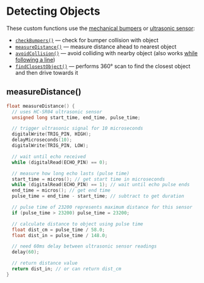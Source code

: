 # Detecting Objects

These custom functions use the [mechanical bumpers](../physical-inputs/mechanical-bumpers.md) or [ultrasonic sensor](../physical-inputs/ultrasonic-sensor.md):

* [`checkBumpers()`](https://github.com/idewcomputing/code-robotics/tree/a64094b0d9c5c1da17c73efd3f8730c1ce974c2a/references/mechanical-bumpers.md#check-bumpers-for-collisions) — check for bumper collision with object
* [`measureDistance()`](https://github.com/idewcomputing/code-robotics/tree/a64094b0d9c5c1da17c73efd3f8730c1ce974c2a/references/ultrasonic-sensor.md#measure-distance-to-object) — measure distance ahead to nearest object
* [`avoidCollision()`](https://github.com/idewcomputing/code-robotics/tree/a64094b0d9c5c1da17c73efd3f8730c1ce974c2a/references/ultrasonic-sensor.md#avoid-collisions) — avoid colliding with nearby object \(also works [while following a line](https://github.com/idewcomputing/code-robotics/tree/a64094b0d9c5c1da17c73efd3f8730c1ce974c2a/references/ultrasonic-sensor.md#avoid-collisions-while-following-line)\)
* [`findClosestObject()`](https://github.com/idewcomputing/code-robotics/tree/a64094b0d9c5c1da17c73efd3f8730c1ce974c2a/references/ultrasonic-sensor.md#find-closest-object) — performs 360° scan to find the closest object and then drive towards it

## measureDistance\(\)



```cpp
float measureDistance() {
  // uses HC-SR04 ultrasonic sensor
  unsigned long start_time, end_time, pulse_time;

  // trigger ultrasonic signal for 10 microseconds
  digitalWrite(TRIG_PIN, HIGH);
  delayMicroseconds(10);
  digitalWrite(TRIG_PIN, LOW);

  // wait until echo received
  while (digitalRead(ECHO_PIN) == 0);

  // measure how long echo lasts (pulse time)
  start_time = micros(); // get start time in microseconds
  while (digitalRead(ECHO_PIN) == 1); // wait until echo pulse ends
  end_time = micros(); // get end time
  pulse_time = end_time - start_time; // subtract to get duration

  // pulse time of 23200 represents maximum distance for this sensor
  if (pulse_time > 23200) pulse_time = 23200;

  // calculate distance to object using pulse time
  float dist_cm = pulse_time / 58.0;
  float dist_in = pulse_time / 148.0;

  // need 60ms delay between ultrasonic sensor readings
  delay(60);

  // return distance value
  return dist_in; // or can return dist_cm
}
```

